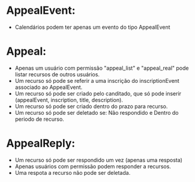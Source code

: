 <!-- @format -->

# AppealEvent:

- Calendários podem ter apenas um evento do tipo AppealEvent

# Appeal:

- Apenas um usuário com permissão "appeal_list" e "appeal_real" pode listar recursos de outros usuários.
- Um recurso só pode se referir a uma inscrição do inscriptionEvent associado ao AppealEvent.
- Um recurso só pode ser criado pelo canditado, que só pode inserir (appealEvent, inscription, title, description).
- Um recurso só pode ser criado dentro do prazo para recurso.
- Um recurso só pode ser deletado se: Não respondido e Dentro do periodo de recurso.

# AppealReply:

- Um recurso só pode ser respondido um vez (apenas uma resposta)
- Apenas usuários com permissão podem responder a recursos.
- Uma respota a recurso não pode ser deletada.
